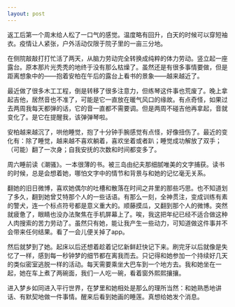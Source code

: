 ```yaml
---
layout: post
---
```


返工后第一个周末给人松了一口气的感觉。温度略有回升，白天的时候可以穿短袖衣。疫情让人紧张，户外活动仅限于院子里的一亩三分地。

在侧院敲敲打打忙活了两天，从脑力劳动完全转换成纯粹的体力劳动。竖立起一座露台。原本那片光秃秃的地终于没有那么枯燥了。虽然还是有很多事情要做，但是距离想象中的——抱着安柏在午后的露台上看书的景象——越来越近了。

最近做了很多木工工程，倒是转移了很多注意力，但练琴这件事也荒废了。晚上拿起吉他，居然音也不准了，可能是它一直放在暖气风口的缘故。有点奇怪，如果过去两周我每天都弹的话，它的音一直都不需要调。但是两周不碰吉他再拿起，音就变化了。是它在提醒我，该弹弹琴啦。

安柏越来越沉了，哄他睡觉，抱了十分钟手腕感觉有点怪，好像扭伤了。最近的变化有：除了睡觉，越来越不喜欢躺着，喜欢坐着或者趴；睡觉成功解放了双手；（可能）翻了一次身；自我安抚的次数和时间都变多了。

周六睡前读《潮骚》。一本很薄的书。被三岛由纪夫那细腻唯美的文字捕获。读书的时候，总是会想着她，哪怕文字中的情节和背景与和她的记忆毫无关系。

翻她的旧日微博，喜欢她偶尔的吐槽和散落在时间之井里的那些巧思。也不知道划了多久，翻到她曾艾特那个人的一些话语。有那么一刻，全神贯注，变成训练有素的警犬，连一个标点符号都是意义重大的。顺藤摸瓜，又翻到那个人的微博。突然就疲惫了，眼睛也没办法聚焦在手机屏幕上了。唉，我这把年纪已经不适合做这种人肉搜索的苦力劳动了。虽然只有她，能让我产生一些动力，可知道做这件事并不会带来任何结果。看了一会儿便关掉了app。

然后就梦到了她。起床以后还想着趁着记忆新鲜赶快记下来。刷完牙以后就像是失忆了一样，感到每一秒钟梦的细节都在离我而去。只记得和她参加一个持续好几天的类似密室逃脱一样的活动。每天需要乘坐大巴车到一个地方去。我和她坐在一起，她在车上煮了两碗面，我们一人吃一碗，看着窗外熙熙攘攘。

进入梦乡如同进入平行世界，在梦里和她相处是那么的理所当然：和她熟悉地讲话、有默契地做一件事情。醒来后看到她画的睡莲。真想给她发个消息。
